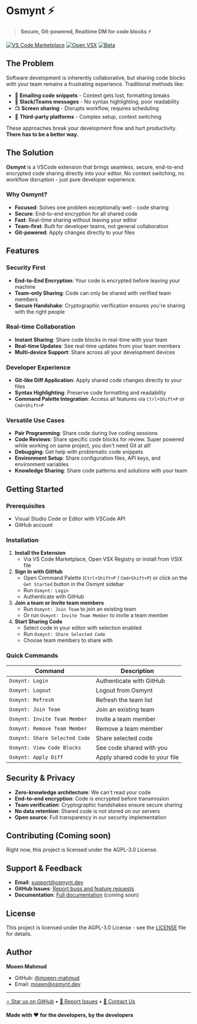 # Osmynt ⚡

> **Secure, Git-powered, Realtime DM for code blocks ⚡**

[![VS Code Marketplace](https://img.shields.io/badge/VS%20Code-Marketplace-blue?logo=visual-studio-code)](https://marketplace.visualstudio.com/items?itemName=osmynt.osmynt)
[![Open VSX](https://img.shields.io/badge/Open%20VSX-Marketplace-blue?logo=visual-studio-code)](https://open-vsx.org/extension/osmynt/osmynt)
[![Beta](https://img.shields.io/badge/Status-Beta-orange.svg)](https://github.com/moeen-mahmud/osmynt)


## The Problem

Software development is inherently collaborative, but sharing code blocks with your team remains a frustrating experience. Traditional methods like:

- 📧 **Emailing code snippets** - Context gets lost, formatting breaks
- 💬 **Slack/Teams messages** - No syntax highlighting, poor readability
- 📺 **Screen sharing** - Disrupts workflow, requires scheduling
- 🔗 **Third-party platforms** - Complex setup, context switching

These approaches break your development flow and hurt productivity. **There has to be a better way.**

## The Solution

**Osmynt** is a VSCode extension that brings seamless, secure, end-to-end encrypted code sharing directly into your editor. No context switching, no workflow disruption - just pure developer experience.

### Why Osmynt?

- **Focused**: Solves one problem exceptionally well - code sharing
- **Secure**: End-to-end encryption for all shared code
- **Fast**: Real-time sharing without leaving your editor
- **Team-first**: Built for developer teams, not general collaboration
- **Git-powered**: Apply changes directly to your files

## Features

### **Security First**

- **End-to-End Encryption**: Your code is encrypted before leaving your machine
- **Team-only Sharing**: Code can only be shared with verified team members
- **Secure Handshake**: Cryptographic verification ensures you're sharing with the right people

### **Real-time Collaboration**

- **Instant Sharing**: Share code blocks in real-time with your team
- **Real-time Updates**: See real-time updates from your team members
- **Multi-device Support**: Share across all your development devices

### **Developer Experience**

- **Git-like Diff Application**: Apply shared code changes directly to your files
- **Syntax Highlighting**: Preserve code formatting and readability
- **Command Palette Integration**: Access all features via `Ctrl+Shift+P` or `Cmd+Shift+P`

### **Versatile Use Cases**

- **Pair Programming**: Share code during live coding sessions
- **Code Reviews**: Share specific code blocks for review. Super powered while working on same project, you don't need Git at all!
- **Debugging**: Get help with problematic code snippets
- **Environment Setup**: Share configuration files, API keys, and environment variables
- **Knowledge Sharing**: Share code patterns and solutions with your team

## Getting Started

### Prerequisites

- Visual Studio Code or Editor with VSCode API
- GitHub account

### Installation

1. **Install the Extension**
   - Via VS Code Marketplace, Open VSX Registry or install from VSIX file
2. **Sign In with GitHub**
   - Open Command Palette (`Ctrl+Shift+P` / `Cmd+Shift+P`) or click on the `Get Started` button in the Osmynt sidebar
   - Run `Osmynt: Login`
   - Authenticate with GitHub
3. **Join a team or Invite team members**
   - Run `Osmynt: Join Team` to join an existing team
   - Or run `Osmynt: Invite Team Member` to invite a team member
4. **Start Sharing Code**
   - Select code in your editor with selection enabled
   - Run `Osmynt: Share Selected Code`
   - Choose team members to share with

### Quick Commands

| Command                           | Description                    |
| ----------------------------      | ------------------------------ |
| `Osmynt: Login`                   | Authenticate with GitHub       |
| `Osmynt: Logout`                  | Logout from Osmynt             |
| `Osmynt: Refresh`                 | Refresh the team list          |
| `Osmynt: Join Team`               | Join an existing team          |
| `Osmynt: Invite Team Member`      | Invite a team member           |
| `Osmynt: Remove Team Member`      | Remove a team member           |
| `Osmynt: Share Selected Code`     | Share selected code            |
| `Osmynt: View Code Blocks`        | See code shared with you       |
| `Osmynt: Apply Diff`              | Apply shared code to your file |

## Security & Privacy

- **Zero-knowledge architecture**: We can't read your code
- **End-to-end encryption**: Code is encrypted before transmission
- **Team verification**: Cryptographic handshakes ensure secure sharing
- **No data retention**: Shared code is not stored on our servers
- **Open source**: Full transparency in our security implementation


## Contributing (Coming soon)

Right now, this project is licensed under the AGPL-3.0 License.


## Support & Feedback

- **Email**: [support@osmynt.dev](mailto:support@osmynt.dev)
- **GitHub Issues**: [Report bugs and feature requests](https://github.com/moeen-mahmud/osmynt/issues)
- **Documentation**: [Full documentation](https://docs.osmynt.dev) (coming soon)

## License

This project is licensed under the AGPL-3.0 License - see the [LICENSE](./LICENSE.txt) file for details.

## Author

**Moeen Mahmud**

- GitHub: [@moeen-mahmud](https://github.com/moeen-mahmud)
- Email: [moeen@osmynt.dev](mailto:moeen@osmynt.dev)

---

[⭐ Star us on GitHub](https://github.com/moeen-mahmud/osmynt) • [🐛 Report Issues](https://github.com/moeen-mahmud/osmynt/issues) • [📧 Contact Us](mailto:support@osmynt.dev)

**Made with ❤️ for the developers, by the developers**